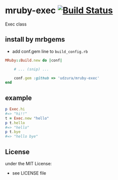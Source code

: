 # mruby-exec   [![Build Status](https://travis-ci.org/udzura/mruby-exec.svg?branch=master)](https://travis-ci.org/udzura/mruby-exec)
Exec class
## install by mrbgems
- add conf.gem line to `build_config.rb`

```ruby
MRuby::Build.new do |conf|

    # ... (snip) ...

    conf.gem :github => 'udzura/mruby-exec'
end
```
## example
```ruby
p Exec.hi
#=> "hi!!"
t = Exec.new "hello"
p t.hello
#=> "hello"
p t.bye
#=> "hello bye"
```

## License
under the MIT License:
- see LICENSE file

